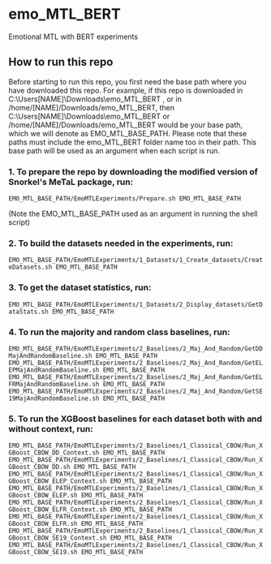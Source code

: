# emo_MTL_BERT
Emotional MTL with BERT experiments

## How to run this repo

Before starting to run this repo, you first need the base path where you have downloaded this repo. For example, if this repo is downloaded in C:\Users\[NAME]\Downloads\emo_MTL_BERT , or in /home/[NAME]/Downloads/emo_MTL_BERT, then C:\Users\[NAME]\Downloads\emo_MTL_BERT or /home/[NAME]/Downloads/emo_MTL_BERT would be your base path, which we will denote as EMO_MTL_BASE_PATH. Please note that these paths must include the emo_MTL_BERT folder name too in their path. This base path will be used as an argument when each script is run.

### 1. To prepare the repo by downloading the modified version of Snorkel's MeTaL package, run:

`EMO_MTL_BASE_PATH/EmoMTLExperiments/Prepare.sh EMO_MTL_BASE_PATH`

(Note the EMO_MTL_BASE_PATH used as an argument in running the shell script)

### 2. To build the datasets needed in the experiments, run:

`EMO_MTL_BASE_PATH/EmoMTLExperiments/1_Datasets/1_Create_datasets/CreateDatasets.sh EMO_MTL_BASE_PATH`

### 3. To get the dataset statistics, run:

`EMO_MTL_BASE_PATH/EmoMTLExperiments/1_Datasets/2_Display_datasets/GetDataStats.sh EMO_MTL_BASE_PATH`

### 4. To run the majority and random class baselines, run:

`EMO_MTL_BASE_PATH/EmoMTLExperiments/2_Baselines/2_Maj_And_Random/GetDDMajAndRandomBaseline.sh EMO_MTL_BASE_PATH`
`EMO_MTL_BASE_PATH/EmoMTLExperiments/2_Baselines/2_Maj_And_Random/GetELEPMajAndRandomBaseline.sh EMO_MTL_BASE_PATH`
`EMO_MTL_BASE_PATH/EmoMTLExperiments/2_Baselines/2_Maj_And_Random/GetELFRMajAndRandomBaseline.sh EMO_MTL_BASE_PATH`
`EMO_MTL_BASE_PATH/EmoMTLExperiments/2_Baselines/2_Maj_And_Random/GetSE19MajAndRandomBaseline.sh EMO_MTL_BASE_PATH`

### 5. To run the XGBoost baselines for each dataset both with and without context, run:

`EMO_MTL_BASE_PATH/EmoMTLExperiments/2_Baselines/1_Classical_CBOW/Run_XGBoost_CBOW_DD_Context.sh EMO_MTL_BASE_PATH`
`EMO_MTL_BASE_PATH/EmoMTLExperiments/2_Baselines/1_Classical_CBOW/Run_XGBoost_CBOW_DD.sh EMO_MTL_BASE_PATH`
`EMO_MTL_BASE_PATH/EmoMTLExperiments/2_Baselines/1_Classical_CBOW/Run_XGBoost_CBOW_ELEP_Context.sh EMO_MTL_BASE_PATH`
`EMO_MTL_BASE_PATH/EmoMTLExperiments/2_Baselines/1_Classical_CBOW/Run_XGBoost_CBOW_ELEP.sh EMO_MTL_BASE_PATH`
`EMO_MTL_BASE_PATH/EmoMTLExperiments/2_Baselines/1_Classical_CBOW/Run_XGBoost_CBOW_ELFR_Context.sh EMO_MTL_BASE_PATH`
`EMO_MTL_BASE_PATH/EmoMTLExperiments/2_Baselines/1_Classical_CBOW/Run_XGBoost_CBOW_ELFR.sh EMO_MTL_BASE_PATH`
`EMO_MTL_BASE_PATH/EmoMTLExperiments/2_Baselines/1_Classical_CBOW/Run_XGBoost_CBOW_SE19_Context.sh EMO_MTL_BASE_PATH`
`EMO_MTL_BASE_PATH/EmoMTLExperiments/2_Baselines/1_Classical_CBOW/Run_XGBoost_CBOW_SE19.sh EMO_MTL_BASE_PATH`
